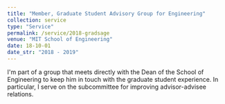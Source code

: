 ```yaml
---
title: "Member, Graduate Student Advisory Group for Engineering"
collection: service
type: "Service"
permalink: /service/2018-gradsage
venue: "MIT School of Engineering"
date: 18-10-01
date_str: "2018 - 2019"
---
```


I&apos;m part of a group that meets directly with the Dean of the School of Engineering to keep him in touch with the graduate student experience. In particular, I serve on the subcommittee for improving advisor-advisee relations.
